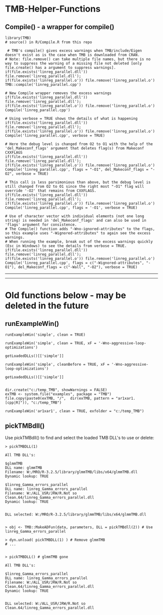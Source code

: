 ﻿# TMB-Helper-Functions

## Compile() - a wrapper for compile()


    library(TMB) 
    # source() in R/Compile.R from this repo
        
     # TMB's compile() gives excess warnings when TMB/include/Eigen doesn't exist as is the case when TMB is downloaded from CRAN.
    # Note: file.remove() can take multiple file names, but there is no way to suppress the warning of a missing file not deleted [only file.create() has a argument to suppress warnings].
    if(file.exists('linreg_parallel.dll')) file.remove('linreg_parallel.dll'); if(file.exists('linreg_parallel.o')) file.remove('linreg_parallel.o')  
    TMB::compile('linreg_parallel.cpp')
    
    # New Compile wrapper removes the excess warnings
    if(file.exists('linreg_parallel.dll')) file.remove('linreg_parallel.dll'); if(file.exists('linreg_parallel.o')) file.remove('linreg_parallel.o')  
    Compile('linreg_parallel.cpp')
    
    # Using verbose = TRUE shows the details of what is happening
    if(file.exists('linreg_parallel.dll')) file.remove('linreg_parallel.dll'); if(file.exists('linreg_parallel.o')) file.remove('linreg_parallel.o')  
    Compile('linreg_parallel.cpp', verbose = TRUE)
             
    # Here the debug level is changed from O2 to O1 with the help of the 'del_Makeconf_flags' argument that deletes flag(s) from Makeconf CXXFLAGS
    if(file.exists('linreg_parallel.dll')) file.remove('linreg_parallel.dll'); if(file.exists('linreg_parallel.o')) file.remove('linreg_parallel.o')  
    Compile('linreg_parallel.cpp', flags = "-O1", del_Makeconf_flags = "-O2", verbose = TRUE) 
        
    # This call is less parsimonious than above, but the debug level is still changed from O2 to O1 since the right most "-O1" flag will override '-O2' that remains from CXXFLAGS.
    if(file.exists('linreg_parallel.dll')) file.remove('linreg_parallel.dll'); if(file.exists('linreg_parallel.o')) file.remove('linreg_parallel.o')  
    Compile('linreg_parallel.cpp', flags = '-O1', verbose = TRUE)
    
    # Use of character vector with individual elements (not one long string) is needed in 'del_Makeconf_flags' and can also be used in 'flags' argument for consistence.                   
    # The Compile() function adds "-Wno-ignored-attributes" to the flags, so this example uses "-Wignored-attributes" to again see the excess warnings.
    # When running the example, break out of the excess warnings quickly (Esc in Windows) to see the details from verbose = TRUE.
    if(file.exists('linreg_parallel.dll')) file.remove('linreg_parallel.dll'); if(file.exists('linreg_parallel.o')) file.remove('linreg_parallel.o')  
    Compile('linreg_parallel.cpp', flags = c("-Wignored-attributes", "-O1"), del_Makeconf_flags = c("-Wall", "-O2"), verbose = TRUE) 


---
---

# Old functions below - may be deleted in the future

## runExampleWin()



    runExampleWin('simple', clean = TRUE)
    
    runExampleWin('simple', clean = TRUE, xF = '-Wno-aggressive-loop-optimizations')
    
    getLoadedDLLs()[['simple']]
    
    runExampleWin('simple', cleanBefore = TRUE, xF = '-Wno-aggressive-loop-optimizations')
    
    getLoadedDLLs()[['simple']]
    

    dir.create("c:/temp_TMB", showWarnings = FALSE)
    exTMB <- system.file("examples", package = "TMB")
    file.copy(paste0(exTMB, "/",  dir(exTMB, pattern = "ar1xar1.[cpp|R]")), "c:/temp_TMB")
    
    runExampleWin('ar1xar1', clean = TRUE, exfolder = "c:/temp_TMB")







## pickTMBdll()
Use pickTMBdll() to find and select the loaded TMB DLL's to use or delete:

    > pickTMBDLL(1)

    All TMB DLL's:

    $glmmTMB
    DLL name: glmmTMB
    Filename: W:/MRO/R-3.2.5/library/glmmTMB/libs/x64/glmmTMB.dll
    Dynamic lookup: TRUE

    $linreg_Gamma_errors_parallel
    DLL name: linreg_Gamma_errors_parallel
    Filename: W:/ALL_USR/JRW/R.Not so Clean.64/linreg_Gamma_errors_parallel.dll
    Dynamic lookup: TRUE


    DLL selected: W:/MRO/R-3.2.5/library/glmmTMB/libs/x64/glmmTMB.dll 
    
    
    > obj <- TMB::MakeADFun(data, parameters, DLL = pickTMBdll(2)) # Use linreg_Gamma_errors_parallel
    
    > dyn.unload( pickTMBDLL(1) ) # Remove glmmTMB
    # ...
    
    
    > pickTMBDLL() # glmmTMB gone

    All TMB DLL's:

    $linreg_Gamma_errors_parallel
    DLL name: linreg_Gamma_errors_parallel
    Filename: W:/ALL_USR/JRW/R.Not so Clean.64/linreg_Gamma_errors_parallel.dll
    Dynamic lookup: TRUE


    DLL selected: W:/ALL_USR/JRW/R.Not so Clean.64/linreg_Gamma_errors_parallel.dll 
